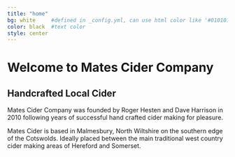 ```yaml
---
title: "home"
bg: white     #defined in _config.yml, can use html color like '#010101'
color: black  #text color
style: center
---
```


# Welcome to Mates Cider Company
## Handcrafted Local Cider

Mates Cider Company was founded by Roger Hesten and Dave Harrison in 2010 following years of successful hand crafted cider making for pleasure.

Mates Cider is based in Malmesbury, North Wiltshire on the southern edge of the Cotswolds.
Ideally placed between the main traditional west country cider making areas of Hereford and Somerset.

